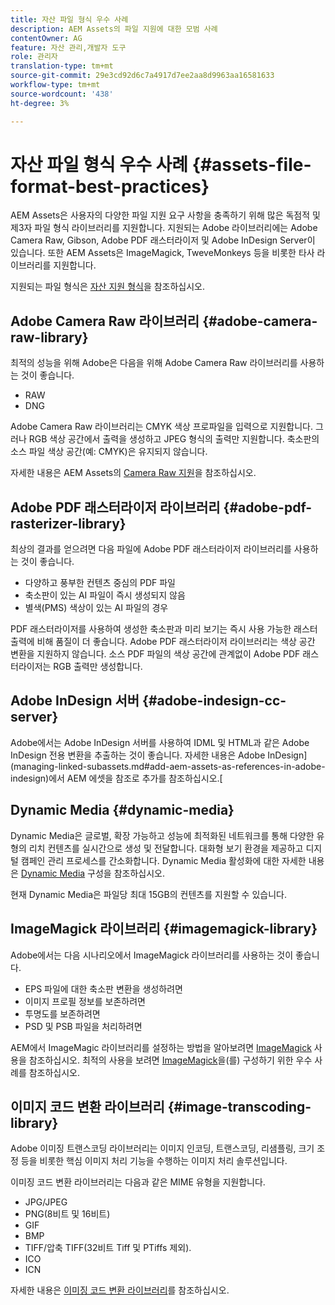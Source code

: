 ```yaml
---
title: 자산 파일 형식 우수 사례
description: AEM Assets의 파일 지원에 대한 모범 사례
contentOwner: AG
feature: 자산 관리,개발자 도구
role: 관리자
translation-type: tm+mt
source-git-commit: 29e3cd92d6c7a4917d7ee2aa8d9963aa16581633
workflow-type: tm+mt
source-wordcount: '438'
ht-degree: 3%

---
```



# 자산 파일 형식 우수 사례 {#assets-file-format-best-practices}

AEM Assets은 사용자의 다양한 파일 지원 요구 사항을 충족하기 위해 많은 독점적 및 제3자 파일 형식 라이브러리를 지원합니다. 지원되는 Adobe 라이브러리에는 Adobe Camera Raw, Gibson, Adobe PDF 래스터라이저 및 Adobe InDesign Server이 있습니다. 또한 AEM Assets은 ImageMagick, TweveMonkeys 등을 비롯한 타사 라이브러리를 지원합니다.

지원되는 파일 형식은 [자산 지원 형식](assets-formats.md)을 참조하십시오.

## Adobe Camera Raw 라이브러리 {#adobe-camera-raw-library}

최적의 성능을 위해 Adobe은 다음을 위해 Adobe Camera Raw 라이브러리를 사용하는 것이 좋습니다.

* RAW
* DNG

Adobe Camera Raw 라이브러리는 CMYK 색상 프로파일을 입력으로 지원합니다. 그러나 RGB 색상 공간에서 출력을 생성하고 JPEG 형식의 출력만 지원합니다. 축소판의 소스 파일 색상 공간(예: CMYK)은 유지되지 않습니다.

자세한 내용은 AEM Assets의 [Camera Raw 지원](camera-raw.md)을 참조하십시오.

## Adobe PDF 래스터라이저 라이브러리 {#adobe-pdf-rasterizer-library}

최상의 결과를 얻으려면 다음 파일에 Adobe PDF 래스터라이저 라이브러리를 사용하는 것이 좋습니다.

* 다양하고 풍부한 컨텐츠 중심의 PDF 파일
* 축소판이 있는 AI 파일이 즉시 생성되지 않음
* 별색(PMS) 색상이 있는 AI 파일의 경우

PDF 래스터라이저를 사용하여 생성한 축소판과 미리 보기는 즉시 사용 가능한 래스터 출력에 비해 품질이 더 좋습니다. Adobe PDF 래스터라이저 라이브러리는 색상 공간 변환을 지원하지 않습니다. 소스 PDF 파일의 색상 공간에 관계없이 Adobe PDF 래스터라이저는 RGB 출력만 생성합니다.

## Adobe InDesign 서버 {#adobe-indesign-cc-server}

Adobe에서는 Adobe InDesign 서버를 사용하여 IDML 및 HTML과 같은 Adobe InDesign 전용 변환을 추출하는 것이 좋습니다. 자세한 내용은 Adobe InDesign](managing-linked-subassets.md#add-aem-assets-as-references-in-adobe-indesign)에서 AEM 에셋을 참조로 추가를 참조하십시오.[

## Dynamic Media  {#dynamic-media}

Dynamic Media은 글로벌, 확장 가능하고 성능에 최적화된 네트워크를 통해 다양한 유형의 리치 컨텐츠를 실시간으로 생성 및 전달합니다. 대화형 보기 환경을 제공하고 디지털 캠페인 관리 프로세스를 간소화합니다. Dynamic Media 활성화에 대한 자세한 내용은 [Dynamic Media](config-dynamic.md) 구성을 참조하십시오.

현재 Dynamic Media은 파일당 최대 15GB의 컨텐츠를 지원할 수 있습니다.

## ImageMagick 라이브러리 {#imagemagick-library}

Adobe에서는 다음 시나리오에서 ImageMagick 라이브러리를 사용하는 것이 좋습니다.

* EPS 파일에 대한 축소판 변환을 생성하려면
* 이미지 프로필 정보를 보존하려면
* 투명도를 보존하려면
* PSD 및 PSB 파일을 처리하려면

AEM에서 ImageMagic 라이브러리를 설정하는 방법을 알아보려면 [ImageMagick](media-handlers.md#an-example-using-imagemagick) 사용을 참조하십시오. 최적의 사용을 보려면 [ImageMagick](best-practices-for-imagemagick.md)을(를) 구성하기 위한 우수 사례를 참조하십시오.

## 이미지 코드 변환 라이브러리 {#image-transcoding-library}

Adobe 이미징 트랜스코딩 라이브러리는 이미지 인코딩, 트랜스코딩, 리샘플링, 크기 조정 등을 비롯한 핵심 이미지 처리 기능을 수행하는 이미지 처리 솔루션입니다.

이미징 코드 변환 라이브러리는 다음과 같은 MIME 유형을 지원합니다.

* JPG/JPEG
* PNG(8비트 및 16비트)
* GIF
* BMP
* TIFF/압축 TIFF(32비트 Tiff 및 PTiffs 제외).
* ICO
* ICN

자세한 내용은 [이미징 코드 변환 라이브러리](imaging-transcoding-library.md)를 참조하십시오.
